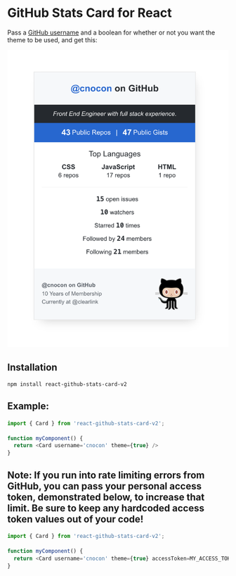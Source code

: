 # GitHub Stats Card for React

Pass a [GitHub username](https://docs.github.com/en/free-pro-team@latest/github/setting-up-and-managing-your-github-user-account/remembering-your-github-username-or-email) and a boolean for whether or not you want the theme to be used, and get this:

![Widget Screenshot](stat-card-preview.png)

## Installation

```bash
npm install react-github-stats-card-v2
```

## Example:

```js
import { Card } from 'react-github-stats-card-v2';

function myComponent() {
  return <Card username='cnocon' theme={true} />
}
```

## Note: If you run into rate limiting errors from GitHub, you can pass your personal access token, demonstrated below, to increase that limit. Be sure to keep any hardcoded access token values out of your code!

```js
import { Card } from 'react-github-stats-card-v2';

function myComponent() {
  return <Card username='cnocon' theme={true} accessToken=MY_ACCESS_TOKEN/>
}
```
